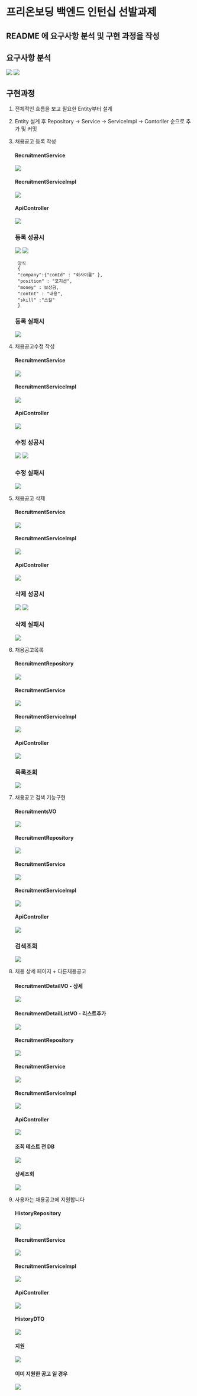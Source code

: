 # 프리온보딩 백엔드 인턴십 선발과제
## README 에 요구사항 분석 및 구현 과정을 작성
## 요구사항 분석

<img src="./readme_img/1/Object_modeling.PNG">

<img src="./readme_img/1/ERD_modeling.png">

## 구현과정
1. 전체적인 흐름을 보고 필요한 Entity부터 설계
2. Entity 설계 후 Repository -> Service -> ServiceImpl -> Contorller 순으로 추가 및 커밋
3. 채용공고 등록 작성

    #### RecruitmentService
    <img src="./readme_img/2/1_1.PNG">

    #### RecruitmentServiceImpl
    <img src="./readme_img/2/1_2.PNG">

    #### ApiController
    <img src="./readme_img/2/1_3.PNG">

    ### 등록 성공시
    <img src="./readme_img/2/1_4.PNG">
    <img src="./readme_img/2/1_5.PNG">

        양식
        {
        "company":{"comId" : "회사이름" },
        "position" : "포지션",
        "money" : 보상금,
        "contnt" : "내용",
        "skill" :"스킬"
        }

    ### 등록 실패시
    <img src="./readme_img/2/1_6.PNG">    

4. 채용공고수정 작성
    #### RecruitmentService
    <img src="./readme_img/2/2_1.PNG">

    #### RecruitmentServiceImpl
    <img src="./readme_img/2/2_2.PNG">

    #### ApiController
    <img src="./readme_img/2/2_3.PNG">

    ### 수정 성공시
    <img src="./readme_img/2/2_4.PNG">
    <img src="./readme_img/2/2_6.PNG">

    ### 수정 실패시
    <img src="./readme_img/2/2_5.PNG">    

5. 채용공고 삭제
    #### RecruitmentService
    <img src="./readme_img/2/3_1.PNG">

    #### RecruitmentServiceImpl
    <img src="./readme_img/2/3_2.PNG">

    #### ApiController
    <img src="./readme_img/2/3_3.PNG">

    ### 삭제 성공시
    <img src="./readme_img/2/3_4.PNG">
    <img src="./readme_img/2/3_5.PNG">

    ### 삭제 실패시
    <img src="./readme_img/2/3_6.PNG">    

6. 채용공고목록
    #### RecruitmentRepository
    <img src="./readme_img/2/4_0.PNG">

    #### RecruitmentService
    <img src="./readme_img/2/4_1.PNG">

    #### RecruitmentServiceImpl
    <img src="./readme_img/2/4_2.PNG">

    #### ApiController
    <img src="./readme_img/2/4_3.PNG">

    ### 목록조회
    <img src="./readme_img/2/4_4.PNG">

7. 채용공고 검색 기능구현
    #### RecruitmentsVO
    <img src="./readme_img/2/RecruitmentVO.PNG">

    #### RecruitmentRepository
    <img src="./readme_img/2/5_0.PNG">

    #### RecruitmentService
    <img src="./readme_img/2/5_1.PNG">

    #### RecruitmentServiceImpl
    <img src="./readme_img/2/5_2.PNG">

    #### ApiController
    <img src="./readme_img/2/5_3.PNG">

    ### 검색조회
    <img src="./readme_img/2/5_4.PNG">

8. 채용 상세 페이지 + 다른채용공고
    #### RecruitmentDetailVO - 상세
    <img src="./readme_img/2/detailVO.PNG">

    #### RecruitmentDetailListVO - 리스트추가
    <img src="./readme_img/2/detailListVO.PNG">

    #### RecruitmentRepository
    <img src="./readme_img/2/6_0.PNG">

    #### RecruitmentService
    <img src="./readme_img/2/6_1.PNG">

    #### RecruitmentServiceImpl
    <img src="./readme_img/2/6_2.PNG">

    #### ApiController
    <img src="./readme_img/2/6_3.PNG">

    #### 조회 테스트 전 DB
    <img src="./readme_img/2/6_before.PNG">

    #### 상세조회
    <img src="./readme_img/2/6_4.PNG">

9. 사용자는 채용공고에 지원합니다
    #### HistoryRepository
    <img src="./readme_img/2/7_0.PNG">

    #### RecruitmentService
    <img src="./readme_img/2/7_1.PNG">

    #### RecruitmentServiceImpl
    <img src="./readme_img/2/7_2.PNG">

    #### ApiController
    <img src="./readme_img/2/7_3.PNG">

    #### HistoryDTO
    <img src="./readme_img/2/HistoryDTO.PNG">

    #### 지원
    <img src="./readme_img/2/7_4.PNG">

    #### 이미 지원한 공고 일 경우
    <img src="./readme_img/2/7_5.PNG">